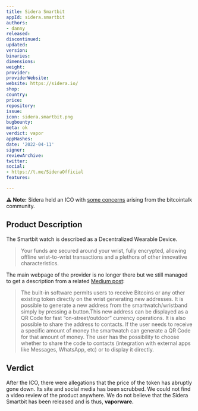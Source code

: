 ```yaml
---
title: Sidera Smartbit
appId: sidera.smartbit
authors:
- danny
released: 
discontinued: 
updated: 
version: 
binaries: 
dimensions: 
weight: 
provider: 
providerWebsite: 
website: https://sidera.io/
shop: 
country: 
price: 
repository: 
issue: 
icon: sidera.smartbit.png
bugbounty: 
meta: ok
verdict: vapor
appHashes: 
date: '2022-04-11'
signer: 
reviewArchive: 
twitter: 
social:
- https://t.me/SideraOfficial
features: 

---
```


**⚠️ Note:** Sidera held an ICO with [some concerns](https://bitcointalk.org/index.php?topic=5062167.0) arising from the bitcointalk community.

## Product Description

The Smartbit watch is described as a Decentralized Wearable Device.

> Your funds are secured around your wrist, fully encrypted, allowing offline wrist-to-wrist transactions and a plethora of other innovative characteristics.

The main webpage of the provider is no longer there but we still managed to get a description from a related [Medium post](https://medium.com/@olartbaraq247/sidera-smartbit-guide-on-how-to-receive-send-and-manage-cryptocurrencies-eb6c11dfdc89): 

> The built-in software permits users to receive Bitcoins or any other existing token directly on the wrist generating new addresses. It is possible to generate a new address from the smartwatch/wristband simply by pressing a button.This new address can be displayed as a QR Code for fast “on-street/outdoor” currency operations. It is also possible to share the address to contacts. If the user needs to receive a specific amount of money the smartwatch can generate a QR Code for that amount of money. The user has the possibility to choose whether to share the code to contacts (integration with external apps like Messages, WhatsApp, etc) or to display it directly.

## Verdict 

After the ICO, there were allegations that the price of the token has abruptly gone down. Its site and social media has been scrubbed. We could not find a video review of the product anywhere. We do not believe that the Sidera Smartbit has been released and is thus, **vaporware.**